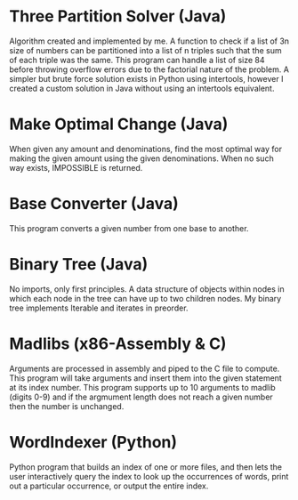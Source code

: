 # Three Partition Solver (Java)
Algorithm created and implemented by me.
A function to check if a list of 3n size of numbers can be partitioned into a list of n triples such that the sum of each triple was the same. This program can handle a list of size 84 before throwing overflow errors due to the factorial nature of the problem. A simpler but brute force solution exists in Python using intertools, however I created a custom solution in Java without using an intertools equivalent.

# Make Optimal Change (Java)
When given any amount and denominations, find the most optimal way for making the given amount using the given denominations. When no such way exists, IMPOSSIBLE is returned.

# Base Converter (Java)
This program converts a given number from one base to another.

# Binary Tree (Java)
No imports, only first principles. A data structure of objects within nodes in which each node in the tree can have up to two children nodes. My binary tree implements Iterable and iterates in preorder.

# Madlibs (x86-Assembly & C)
Arguments are processed in assembly and piped to the C file to compute. This program will take arguments and insert them into the given statement at its index number. This program supports up to 10 arguments to madlib (digits 0-9) and if the argmument length does not reach a given number then the number is unchanged.

# WordIndexer (Python)
Python program that builds an index of one or more files, and then lets the user interactively query the index to look up the occurrences of words, print out a particular occurrence, or output the entire index.
